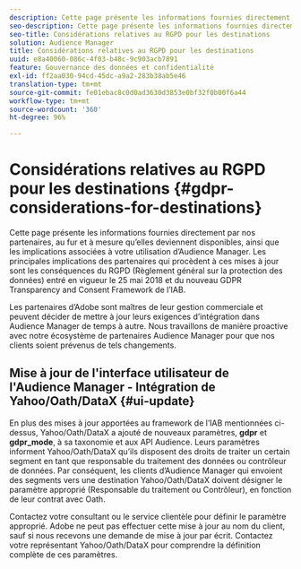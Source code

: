 ```yaml
---
description: Cette page présente les informations fournies directement par nos partenaires, au fur et à mesure qu’elles deviennent disponibles, ainsi que les implications associées à votre utilisation d’Audience Manager. Les principales implications des partenaires qui procèdent à ces mises à jour sont les conséquences du RGPD (Règlement général sur la protection des données) entré en vigueur le 25 mai 2018 et du nouveau GDPR Transparency and Consent Framework de l’IAB.
seo-description: Cette page présente les informations fournies directement par nos partenaires, au fur et à mesure qu’elles deviennent disponibles, ainsi que les implications associées à votre utilisation d’Audience Manager. Les principales implications des partenaires qui procèdent à ces mises à jour sont les conséquences du RGPD (Règlement général sur la protection des données) entré en vigueur le 25 mai 2018 et du nouveau GDPR Transparency and Consent Framework de l’IAB.
seo-title: Considérations relatives au RGPD pour les destinations
solution: Audience Manager
title: Considérations relatives au RGPD pour les destinations
uuid: e8a40060-086c-4f03-b48c-9c903acb7891
feature: Gouvernance des données et confidentialité
exl-id: ff2aa030-94cd-45dc-a9a2-283b38ab5e46
translation-type: tm+mt
source-git-commit: fe01ebac8c0d0ad3630d3853e0bf32f0b00f6a44
workflow-type: tm+mt
source-wordcount: '360'
ht-degree: 96%

---
```


# Considérations relatives au RGPD pour les destinations {#gdpr-considerations-for-destinations}

Cette page présente les informations fournies directement par nos partenaires, au fur et à mesure qu’elles deviennent disponibles, ainsi que les implications associées à votre utilisation d’Audience Manager. Les principales implications des partenaires qui procèdent à ces mises à jour sont les conséquences du RGPD (Règlement général sur la protection des données) entré en vigueur le 25 mai 2018 et du nouveau GDPR Transparency and Consent Framework de l’IAB.

Les partenaires d’Adobe sont maîtres de leur gestion commerciale et peuvent décider de mettre à jour leurs exigences d’intégration dans Audience Manager de temps à autre. Nous travaillons de manière proactive avec notre écosystème de partenaires Audience Manager pour que nos clients soient prévenus de tels changements.

<!-- ## Audience Manager Partner Updates - ID Syncs {#partner-updates-id-syncs}

Some partners, as listed in the table below, have changed their integration requirements with Audience Manager to include support based on the IAB Framework, in order to comply with GDPR standards.

<table id="table_335A470D4F10434E9CF587089FB54B0C"> 
 <thead> 
  <tr> 
   <th colname="col1" class="entry"> <p>Partner Name </p> </th> 
   <th colname="col2" class="entry"> <p>Expected Impact </p> </th> 
   <th colname="col3" class="entry"> <p>Status of the change </p> </th> 
  </tr>
 </thead>
 <tbody> 
  <tr> 
   <td colname="col1"> <p>Yahoo/Oath/DataX </p> </td> 
   <td colname="col2"> <p>ID syncs for users in the European Union are dropped by the partner </p> </td> 
   <td colname="col3"> <p>Live since May 22nd 2018 </p> </td> 
  </tr> 
  <tr> 
   <td colname="col1"> <p>Trade Desk </p> </td> 
   <td colname="col2"> <p>ID syncs for users in the European Union are dropped by the partner </p> </td> 
   <td colname="col3"> <p>Not live yet </p> </td> 
  </tr> 
  <tr> 
   <td colname="col1"> <p>Rubicon </p> </td> 
   <td colname="col2"> <p>ID syncs for users in the European Union are dropped by the partner </p> </td> 
   <td colname="col3"> <p>Not live yet </p> </td> 
  </tr> 
  <tr> 
   <td colname="col1"> <p>LiveRamp </p> </td> 
   <td colname="col2"> <p>ID syncs for users in the European Union are dropped by the partner </p> </td> 
   <td colname="col3"> <p>Not live yet </p> </td> 
  </tr> 
 </tbody> 
</table> -->

## Mise à jour de l&#39;interface utilisateur de l&#39;Audience Manager - Intégration de Yahoo/Oath/DataX {#ui-update}

En plus des mises à jour apportées au framework de l’IAB mentionnées ci-dessus, Yahoo/Oath/DataX a ajouté de nouveaux paramètres, **gdpr** et **gdpr_mode**, à sa taxonomie et aux API Audience. Leurs paramètres informent Yahoo/Oath/DataX qu’ils disposent des droits de traiter un certain segment en tant que responsable du traitement des données ou contrôleur de données. Par conséquent, les clients d’Audience Manager qui envoient des segments vers une destination Yahoo/Oath/DataX doivent désigner le paramètre approprié (Responsable du traitement ou Contrôleur), en fonction de leur contrat avec Oath.

Contactez votre consultant ou le service clientèle pour définir le paramètre approprié. Adobe ne peut pas effectuer cette mise à jour au nom du client, sauf si nous recevons une demande de mise à jour par écrit. Contactez votre représentant Yahoo/Oath/DataX pour comprendre la définition complète de ces paramètres.
